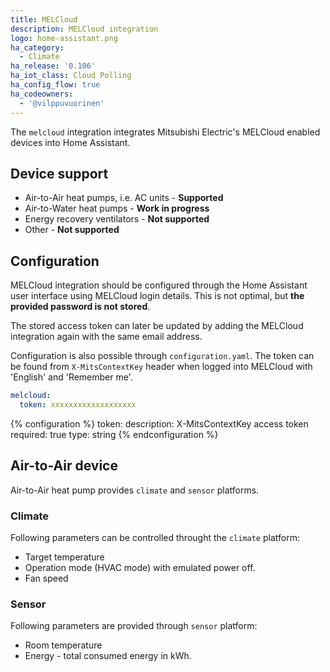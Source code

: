 ```yaml
---
title: MELCloud
description: MELCloud integration
logo: home-assistant.png
ha_category:
  - Climate
ha_release: '0.106'
ha_iot_class: Cloud Polling
ha_config_flow: true
ha_codeowners:
  - '@vilppuvuorinen'
---
```


The `melcloud` integration integrates Mitsubishi Electric's MELCloud enabled devices into Home Assistant.

## Device support

- Air-to-Air heat pumps, i.e. AC units - **Supported**
- Air-to-Water heat pumps - **Work in progress**
- Energy recovery ventilators - **Not supported**
- Other - **Not supported**

## Configuration

MELCloud integration should be configured through the Home Assistant user interface using MELCloud  login details. This is not optimal, but **the provided password is not stored**.

The stored access token can later be updated by adding the MELCloud integration again with the same email address.

Configuration is also possible through `configuration.yaml`. The token can be found from `X-MitsContextKey` header when logged into MELCloud with 'English' and 'Remember me'.

```yaml
melcloud:
  token: xxxxxxxxxxxxxxxxxxx
```

{% configuration %}
token:
  description: X-MitsContextKey access token
  required: true
  type: string
{% endconfiguration %}

## Air-to-Air device

Air-to-Air heat pump provides `climate` and `sensor` platforms.

### Climate

Following parameters can be controlled throught the `climate` platform:

- Target temperature
- Operation mode (HVAC mode) with emulated power off.
- Fan speed

### Sensor

Following parameters are provided through `sensor` platform:

- Room temperature
- Energy - total consumed energy in kWh.
